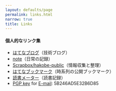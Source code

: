 ```yaml
---
layout: defaults/page
permalink: links.html
narrow: true
title: Links
---
```


#### 個人的なリンク集

- [はてなブログ](https://hakobe-tan.hatenablog.com)（技術ブログ）
- [note](https://note.com/hakobe)（日常の記録）
- [Scrapbox/hakobe-public](https://scrapbox.io/hakobe-public/)（情報収集と整理）
- [はてなブックマーク](https://b.hatena.ne.jp/hakobe_tan/)（時系列の公開ブックマーク）
- [読書メーター](https://bookmeter.com/users/969172)（読書記録）
- [PGP key](../0x5B246AD5E32B6D85.asc) for [E-mail](mailto:hakobe_at_chitose.org): 5B246AD5E32B6D85
